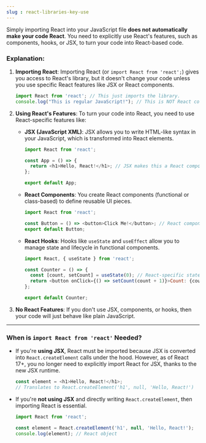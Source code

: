 ```yaml
---
slug : react-libraries-key-use
---
```


Simply importing React into your JavaScript file **does not automatically make your code React**. You need to explicitly use React's features, such as components, hooks, or JSX, to turn your code into React-based code.

### Explanation:

1. **Importing React**: Importing React (or `import React from 'react';`) gives you access to React's library, but it doesn't change your code unless you use specific React features like JSX or React components.
    
    ```javascript
    import React from 'react'; // This just imports the library.
    console.log("This is regular JavaScript!"); // This is NOT React code.
    ```
    
2. **Using React's Features**: To turn your code into React, you need to use React-specific features like:
    
    - **JSX (JavaScript XML)**: JSX allows you to write HTML-like syntax in your JavaScript, which is transformed into React elements.
        
        ```javascript
        import React from 'react';
        
        const App = () => {
          return <h1>Hello, React!</h1>; // JSX makes this a React component.
        };
        
        export default App;
        ```
        
    - **React Components**: You create React components (functional or class-based) to define reusable UI pieces.
        
        ```javascript
        import React from 'react';
        
        const Button = () => <button>Click Me!</button>; // React component
        export default Button;
        ```
        
    - **React Hooks**: Hooks like `useState` and `useEffect` allow you to manage state and lifecycle in functional components.
        
        ```javascript
        import React, { useState } from 'react';
        
        const Counter = () => {
          const [count, setCount] = useState(0); // React-specific state management
          return <button onClick={() => setCount(count + 1)}>Count: {count}</button>;
        };
        
        export default Counter;
        ```
        
3. **No React Features**: If you don't use JSX, components, or hooks, then your code will just behave like plain JavaScript.
    

---

### When is `import React from 'react'` Needed?

- If you're **using JSX**, React must be imported because JSX is converted into `React.createElement` calls under the hood. However, as of React 17+, you no longer need to explicitly import React for JSX, thanks to the new JSX runtime.
    
    ```javascript
    const element = <h1>Hello, React!</h1>; 
    // Translates to React.createElement('h1', null, 'Hello, React!')
    ```
    
- If you're **not using JSX** and directly writing `React.createElement`, then importing React is essential.
    
    ```javascript
    import React from 'react';
    
    const element = React.createElement('h1', null, 'Hello, React!');
    console.log(element); // React object
    ```
    
